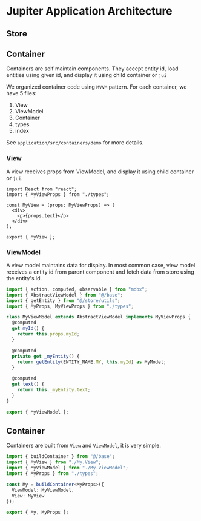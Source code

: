 # Jupiter Application Architecture

## Store

## Container

Containers are self maintain components. They accept entity id, load entities using given id, and display it using child container or `jui`

We organized container code using `MVVM` pattern. For each container, we have 5 files:

1. View
2. ViewModel
3. Container
4. types
5. index

See `application/src/containers/demo` for more details.

### View

A view receives props from ViewModel, and display it using child container or `jui`.

```tsx
import React from "react";
import { MyViewProps } from "./types";

const MyView = (props: MyViewProps) => (
  <div>
    <p>{props.text}</p>
  </div>
);

export { MyView };
```

### ViewModel

A view model maintains data for display. In most common case, view model receives a entity id from parent component and fetch data from store using the entity's id.

```ts
import { action, computed, observable } from "mobx";
import { AbstractViewModel } from "@/base";
import { getEntity } from "@/store/utils";
import { MyProps, MyViewProps } from "./types";

class MyViewModel extends AbstractViewModel implements MyViewProps {
  @computed
  get myId() {
    return this.props.myId;
  }

  @computed
  private get _myEntity() {
    return getEntity(ENTITY_NAME.MY, this.myId) as MyModel;
  }

  @computed
  get text() {
    return this._myEntity.text;
  }
}

export { MyViewModel };
```

## Container

Containers are built from `View` and `ViewModel`, it is very simple.

```ts
import { buildContainer } from "@/base";
import { MyView } from "./My.View";
import { MyViewModel } from "./My.ViewModel";
import { MyProps } from "./types";

const My = buildContainer<MyProps>({
  ViewModel: MyViewModel,
  View: MyView
});

export { My, MyProps };
```
